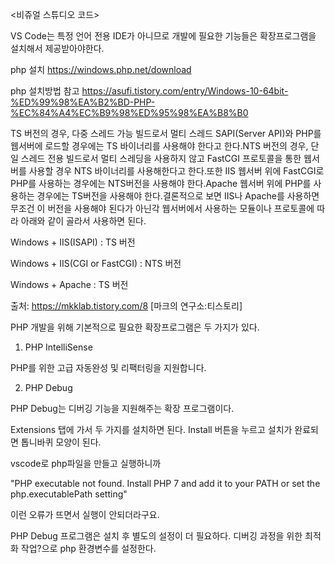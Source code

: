 <비쥬얼 스튜디오 코드>

VS Code는 특정 언어 전용 IDE가 아니므로 개발에 필요한 기능들은 확장프로그램을 설치해서 제공받아야한다.

php 설치
https://windows.php.net/download

php 설치방법 참고
https://asufi.tistory.com/entry/Windows-10-64bit-%ED%99%98%EA%B2%BD-PHP-%EC%84%A4%EC%B9%98%ED%95%98%EA%B8%B0

TS 버전의 경우, 다중 스레드 가능 빌드로서 멀티 스레드 SAPI(Server API)와 PHP를 웹서버에 로드할 경우에는 TS 바이너리를 사용해야 한다고 한다.NTS 버전의 경우, 단일 스레드 전용 빌드로서 멀티 스레딩을 사용하지 않고 FastCGI 프로토콜을 통한 웹서버를 사용할 경우 NTS 바이너리를 사용해한다고 한다.또한 IIS 웹서버 위에 FastCGI로 PHP를 사용하는 경우에는 NTS버전을 사용해야 한다.Apache 웹서버 위에 PHP를 사용하는 경우에는 TS버전을 사용해야 한다.결론적으로 보면 IIS나 Apache를 사용하면 무조건 이 버전을 사용해야 된다가 아닌각 웹서버에서 사용하는 모듈이나 프로토콜에 따라 아래와 같이 골라서 사용하면 된다.


Windows + IIS(ISAPI)          : TS 버전

Windows + IIS(CGI or FastCGI) : NTS 버전

Windows + Apache              : TS 버전

출처: https://mkklab.tistory.com/8 [마크의 연구소:티스토리]


PHP 개발을 위해 기본적으로 필요한 확장프로그램은 두 가지가 있다.


  1. PHP IntelliSense

  PHP를 위한 고급 자동완성 및 리팩터링을 지원합니다.


  2. PHP Debug

  PHP Debug는 디버깅 기능을 지원해주는 확장 프로그램이다.


Extensions 탭에 가서 두 가지를 설치하면 된다. Install 버튼을 누르고 설치가 완료되면 톱니바퀴 모양이 된다. 


vscode로 php파일을 만들고 실행하니까 

"PHP executable not found. Install PHP 7 and add it to your PATH or set the php.executablePath setting" 

이런 오류가 뜨면서 실행이 안되더라구요.


PHP Debug 프로그램은 설치 후 별도의 설정이 더 필요하다. 디버깅 과정을 위한 최적화 작업?으로 php 환경변수를 설정한다.







